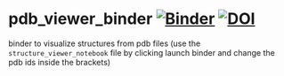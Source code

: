 # pdb_viewer_binder [![Binder](https://mybinder.org/badge_logo.svg)](https://mybinder.org/v2/gh/olgatsiouri1996/pdb_viewer_binder/main) [![DOI](https://zenodo.org/badge/DOI/10.5281/zenodo.4275068.svg)](https://doi.org/10.5281/zenodo.4275068)
binder to visualize structures from pdb files (use the `structure_viewer_notebook` file by clicking launch binder and change the pdb ids inside the brackets)
